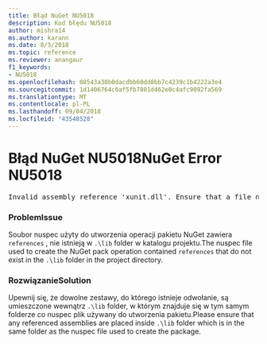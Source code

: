 ```yaml
---
title: Błąd NuGet NU5018
description: Kod błędu NU5018
author: mishra14
ms.author: karann
ms.date: 8/3/2018
ms.topic: reference
ms.reviewer: anangaur
f1_keywords:
- NU5018
ms.openlocfilehash: 08543a30b0dacdbb60dd8bb7c4239c1b4222a3e4
ms.sourcegitcommit: 1d1406764c6af5fb7801d462e0c4afc9092fa569
ms.translationtype: MT
ms.contentlocale: pl-PL
ms.lasthandoff: 09/04/2018
ms.locfileid: "43548528"
---
```

# <a name="nuget-error-nu5018"></a><span data-ttu-id="59857-103">Błąd NuGet NU5018</span><span class="sxs-lookup"><span data-stu-id="59857-103">NuGet Error NU5018</span></span>
<pre>Invalid assembly reference 'xunit.dll'. Ensure that a file named 'xunit.dll' exists in the lib directory.</pre>

### <a name="issue"></a><span data-ttu-id="59857-104">Problem</span><span class="sxs-lookup"><span data-stu-id="59857-104">Issue</span></span>

<span data-ttu-id="59857-105">Soubor nuspec użyty do utworzenia operacji pakietu NuGet zawiera `references` , nie istnieją w `.\lib` folder w katalogu projektu.</span><span class="sxs-lookup"><span data-stu-id="59857-105">The nuspec file used to create the NuGet pack operation contained `references` that do not exist in the `.\lib` folder in the project directory.</span></span>


### <a name="solution"></a><span data-ttu-id="59857-106">Rozwiązanie</span><span class="sxs-lookup"><span data-stu-id="59857-106">Solution</span></span>

<span data-ttu-id="59857-107">Upewnij się, że dowolne zestawy, do którego istnieje odwołanie, są umieszczone wewnątrz `.\lib` folder, w którym znajduje się w tym samym folderze co nuspec plik używany do utworzenia pakietu.</span><span class="sxs-lookup"><span data-stu-id="59857-107">Please ensure that any referenced assemblies are placed inside `.\lib` folder which is in the same folder as the nuspec file used to create the package.</span></span>

